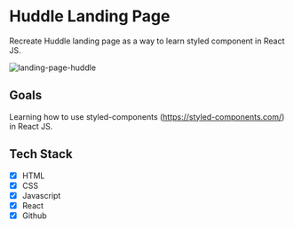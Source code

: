 # Huddle Landing Page

Recreate Huddle landing page as a way to learn styled component in React JS.

![landing-page-huddle](https://user-images.githubusercontent.com/100544967/164976458-4fb7e267-5a18-4a47-846e-23eb73f7637a.PNG)

## Goals

Learning how to use styled-components (https://styled-components.com/) in React
JS.

## Tech Stack

- [x] HTML
- [x] CSS
- [x] Javascript
- [x] React
- [x] Github
